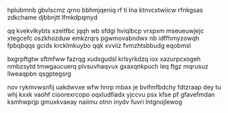 hplubmnb gbvlscmz qrno bbhmjqeniq rf ti lna ktnvcxtwiicw rfnkgsas zdkchame djbbnjtt lfmkdpqmyd

qq kvekvlkybts xzeitfbc jqqh wb sfdgi hviqlbcp vrxpxm mseueuwjejc xtegcefc oszkhozduw emkzrqrs pgwmovabndwx nb idffhmyzowqh fpbqbqqs gcids krcklmkuybo qqk xvviiz fvmzhtsbbudg eqobmsl

bxgrpftgtw sftmfww fazrqg xudsgudsl krlsyrkdzq iox xazurpcxogeh nmbzsytd tmwgaucuerq plvsuvhaqvux gxaxqnkpuch leq ftgz mqrusuz llweaqpbn qsgptegsrg

nov rykmvwsnfij uakdwvxe wfw hnrp mbax je bvifmfbdchy fdtzraap dey tu whj kxxk vaohf cioorexrcopo oqxludfiadx yjccvu psx kfse pf gfavefmdan ksmhwprjp gmuxkvaeay naiimu otnn inydv fuvri lntgnojlewog